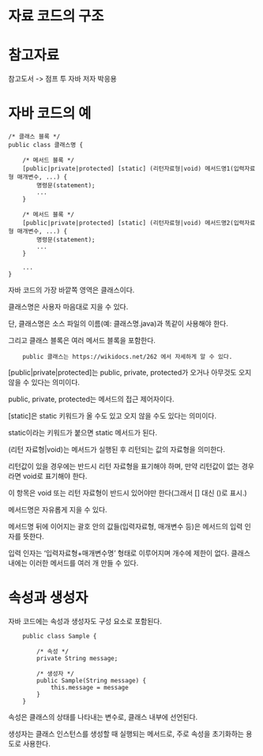 자료 코드의 구조
====

참고자료
===

참고도서 -> 점프 투 자바 저자 박응용

자바 코드의 예
====

    /* 클래스 블록 */
    public class 클래스명 {

        /* 메서드 블록 */
        [public|private|protected] [static] (리턴자료형|void) 메서드명1(입력자료형 매개변수, ...) {
            명령문(statement);
            ...
        }

        /* 메서드 블록 */
        [public|private|protected] [static] (리턴자료형|void) 메서드명2(입력자료형 매개변수, ...) {
            명령문(statement);
            ...
        }

        ...
    }

자바 코드의 가장 바깥쪽 영역은 클래스이다.

클래스명은 사용자 마음대로 지을 수 있다. 

단, 클래스명은 소스 파일의 이름(예: 클래스명.java)과 똑같이 사용해야 한다. 

그리고 클래스 블록은 여러 메서드 블록을 포함한다.


        public 클래스는 https://wikidocs.net/262 에서 자세하게 알 수 있다.
    
[public|private|protected]는 public, private, protected가 오거나 아무것도 오지 않을 수 있다는 의미이다. 

public, private, protected는 메서드의 접근 제어자이다.

[static]은 static 키워드가 올 수도 있고 오지 않을 수도 있다는 의미이다. 

static이라는 키워드가 붙으면 static 메서드가 된다.

(리턴 자료형|void)는 메서드가 실행된 후 리턴되는 값의 자료형을 의미한다. 

리턴값이 있을 경우에는 반드시 리턴 자료형을 표기해야 하며, 만약 리턴값이 없는 경우라면 void로 표기해야 한다. 

이 항목은 void 또는 리턴 자료형이 반드시 있어야만 한다(그래서 [] 대신 ()로 표시.)

메서드명은 자유롭게 지을 수 있다. 

메서드명 뒤에 이어지는 괄호 안의 값들(입력자료형, 매개변수 등)은 메서드의 입력 인자를 뜻한다.

입력 인자는 ‘입력자료형+매개변수명’ 형태로 이루어지며 개수에 제한이 없다. 클래스 내에는 이러한 메서드를 여러 개 만들 수 있다.

속성과 생성자
===

자바 코드에는 속성과 생성자도 구성 요소로 포함된다. 

        public class Sample {

            /* 속성 */
            private String message;

            /* 생성자 */
            public Sample(String message) {
                this.message = message
            }
        }


속성은 클래스의 상태를 나타내는 변수로, 클래스 내부에 선언된다. 

생성자는 클래스 인스턴스를 생성할 때 실행되는 메서드로, 주로 속성을 초기화하는 용도로 사용한다.










